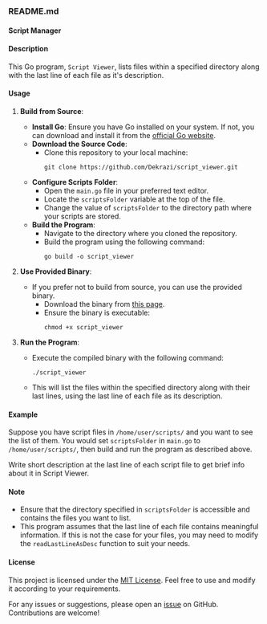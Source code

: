 ### README.md

#### Script Manager

#### Description
This Go program, `Script Viewer`, lists files within a specified directory along with the last line of each file as it's description.

#### Usage
1. **Build from Source**:
   - **Install Go**: Ensure you have Go installed on your system. If not, you can download and install it from the [official Go website](https://golang.org/dl/).
   - **Download the Source Code**:
     - Clone this repository to your local machine:
       ```shell
       git clone https://github.com/Dekrazi/script_viewer.git
       ```
   - **Configure Scripts Folder**:
     - Open the `main.go` file in your preferred text editor.
     - Locate the `scriptsFolder` variable at the top of the file.
     - Change the value of `scriptsFolder` to the directory path where your scripts are stored.
   - **Build the Program**:
     - Navigate to the directory where you cloned the repository.
     - Build the program using the following command:
       ```shell
       go build -o script_viewer
       ```
2. **Use Provided Binary**:
   - If you prefer not to build from source, you can use the provided binary.
     - Download the binary from [this page](https://github.com/Dekrazi/script_viewer/blob/main/script_viewer).
     - Ensure the binary is executable:
       ```shell
       chmod +x script_viewer
       ```

3. **Run the Program**:
   - Execute the compiled binary with the following command:
     ```shell
     ./script_viewer
     ```
   - This will list the files within the specified directory along with their last lines, using the last line of each file as its description.

#### Example
Suppose you have script files in `/home/user/scripts/` and you want to see the list of them. You would set `scriptsFolder` in `main.go` to `/home/user/scripts/`, then build and run the program as described above.

Write short description at the last line of each script file to get brief info about it in Script Viewer.

#### Note
- Ensure that the directory specified in `scriptsFolder` is accessible and contains the files you want to list.
- This program assumes that the last line of each file contains meaningful information. If this is not the case for your files, you may need to modify the `readLastLineAsDesc` function to suit your needs.

#### License
This project is licensed under the [MIT License](LICENSE). Feel free to use and modify it according to your requirements.

For any issues or suggestions, please open an [issue](https://github.com/yourusername/yourrepository/issues) on GitHub. Contributions are welcome!
